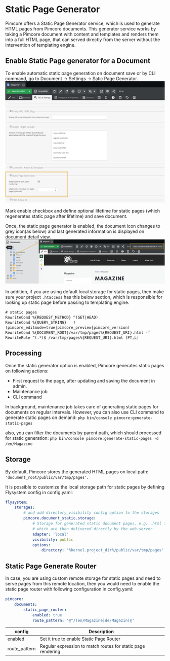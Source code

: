# Static Page Generator
Pimcore offers a Static Page Generator service, which is used to generate HTML pages from Pimcore documents. This generator service works by taking a Pimcore document with content and templates and renders them into a full HTML page, that can served directly from the server without the intervention of templating engine.

## Enable Static Page generator for a Document
To enable automatic static page generation on document save or by CLI command, go to Document -> Settings -> Satic Page Generator.
![Static Page Settings](../img/static_page1.png)

Mark enable checkbox and define optional lifetime for static pages (which regenerates static page after lifetime) and save document.

Once, the static page generator is enabled, the document icon changes to grey icon(as below) and last generated information is displayed on document detail view.
![Static Page Detail](../img/static_page2.png)

In addition, if you are using default local storage for static pages, then make sure your project `.htaccess` has this below section, which is responsible for looking up static page before passing to templating engine. 
```
# static pages
RewriteCond %{REQUEST_METHOD} ^(GET|HEAD)
RewriteCond %{QUERY_STRING}   !(pimcore_editmode=true|pimcore_preview|pimcore_version)
RewriteCond %{DOCUMENT_ROOT}/var/tmp/pages%{REQUEST_URI}.html -f
RewriteRule ^(.*)$ /var/tmp/pages%{REQUEST_URI}.html [PT,L]
```

## Processing
Once the static generator option is enabled, Pimcore generates static pages on following actions:
 - First request to the page, after updating and saving the document in admin.
 - Maintenance job
 - CLI command
 
In background, maintenance job takes care of generating static pages for documents on regular intervals. However, you can also use CLI command to generate static pages on demand:
  `php bin/console pimcore:generate-static-pages`
 
 also, you can filter the documents by parent path, which should processed for static generation:
 `php bin/console pimcore:generate-static-pages -d /en/Magazine`
 
## Storage
By default, Pimcore stores the generated HTML pages on local path: `'document_root/public/var/tmp/pages'`.

It is possible to customize the local storage path for static pages by defining Flysystem config in config.yaml:
```yaml
flysystem:
    storages:
        # and add directory_visibility config option to the storages
        pimcore.document_static.storage:
            # Storage for generated static document pages, e.g. .html files generated out of Pimcore documents
            # which are then delivered directly by the web-server
            adapter: 'local'
            visibility: public
            options:
                directory: '%kernel.project_dir%/public/var/tmp/pages'
```

## Static Page Generate Router
In case, you are using custom remote storage for static pages and need to serve pages from this remote location, then you would need to enable the static page router with following configuration in config.yaml:

```yaml
pimcore:
    documents:
        static_page_router:
            enabled: true
            route_pattern: '@^/(en/Magazine|de/Magazin)@'
```

| config         | Description                                                   |
|----------------|---------------------------------------------------------------|
| enabled        | Set it true to enable Static Page Router                      |
| route_pattern | Regular expression to match routes for static page rendering  |